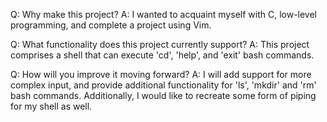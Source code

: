 Q: Why make this project?
A: I wanted to acquaint myself with C, low-level programming, and complete 
a project using Vim. 

Q: What functionality does this project currently support?
A: This project comprises a shell that can execute 'cd', 'help', and 'exit' bash commands. 


Q: How will you improve it moving forward?
A: I will add support for more complex input, and provide additional functionality for 'ls', 'mkdir' and 'rm' bash commands. Additionally,
I would like to recreate some form of piping for my shell as well. 

